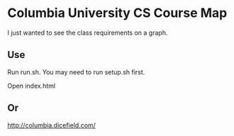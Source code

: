 # Columbia University CS Course Map

I just wanted to see the class requirements on a graph. 

## Use

Run run.sh. You may need to run setup.sh first.

Open index.html

## Or

http://columbia.dicefield.com/
